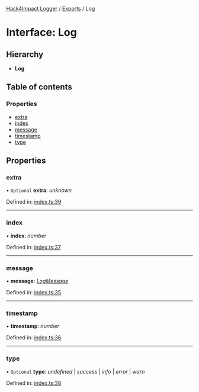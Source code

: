 [Hack4Impact Logger](https://github.com/hack4impact/logger/tree/main/docs/README.md) / [Exports](https://github.com/hack4impact/logger/tree/main/docs/modules.md) / Log

# Interface: Log

## Hierarchy

- **Log**

## Table of contents

### Properties

- [extra](https://github.com/hack4impact/logger/tree/main/docs/interfaces/log.md#extra)
- [index](https://github.com/hack4impact/logger/tree/main/docs/interfaces/log.md#index)
- [message](https://github.com/hack4impact/logger/tree/main/docs/interfaces/log.md#message)
- [timestamp](https://github.com/hack4impact/logger/tree/main/docs/interfaces/log.md#timestamp)
- [type](https://github.com/hack4impact/logger/tree/main/docs/interfaces/log.md#type)

## Properties

### extra

• `Optional` **extra**: _unknown_

Defined in: [index.ts:39](https://github.com/hack4impact/logger/blob/079ea81/src/index.ts#L39)

---

### index

• **index**: _number_

Defined in: [index.ts:37](https://github.com/hack4impact/logger/blob/079ea81/src/index.ts#L37)

---

### message

• **message**: [_LogMessage_](https://github.com/hack4impact/logger/tree/main/docs/modules.md#logmessage)

Defined in: [index.ts:35](https://github.com/hack4impact/logger/blob/079ea81/src/index.ts#L35)

---

### timestamp

• **timestamp**: _number_

Defined in: [index.ts:36](https://github.com/hack4impact/logger/blob/079ea81/src/index.ts#L36)

---

### type

• `Optional` **type**: _undefined_ \| _success_ \| _info_ \| _error_ \| _warn_

Defined in: [index.ts:38](https://github.com/hack4impact/logger/blob/079ea81/src/index.ts#L38)
